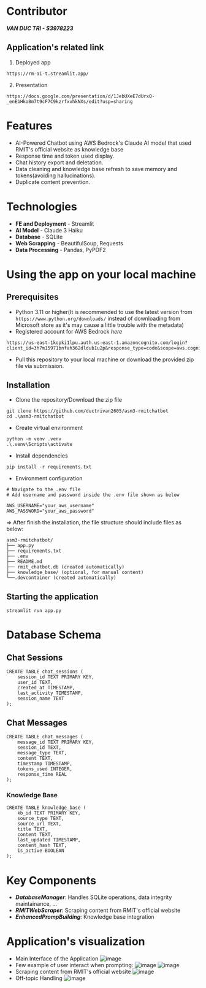 # Contributor
***VAN DUC TRI - S3978223***
## Application's related link
1. Deployed app
```
https://rm-ai-t.streamlit.app/
```
2. Presentation
```
https://docs.google.com/presentation/d/1JebUXeE7dUrxQ-_enEbHko8m7t9cF7C9kzrfxvhkNXs/edit?usp=sharing
```
# Features
- AI-Powered Chatbot using AWS Bedrock's Claude AI model that used RMIT's official website as knowledge base
- Response time and token used display.
- Chat history export and deletation.
- Data cleaning and knowledge base refresh to save memory and tokens(avoiding hallucinations).
- Duplicate content prevention.
# Technologies
- **FE and Deployment** - Streamlit
- **AI Model** - Claude 3 Haiku
- **Database** - SQLite
- **Web Scrapping** - BeautifulSoup, Requests
- **Data Processing** - Pandas, PyPDF2
# Using the app on your local machine
## Prerequisites
- Python 3.11 or higher(It is recommended to use the latest version from `https://www.python.org/downloads/` instead of downloading from Microsoft store as it's may cause a little trouble with the metadata)
- Registered account for AWS Bedrock *here*
```
https://us-east-1kopki1lpu.auth.us-east-1.amazoncognito.com/login?client_id=3h7m15971bnfah362dldub1u2p&response_type=code&scope=aws.cognito.signin.user.admin+email+openid&redirect_uri=https%3A%2F%2Fd84l1y8p4kdic.cloudfront.net
```
- Pull this repository to your local machine or download the provided zip file via submission.
## Installation
- Clone the repository/Download the zip file
```
git clone https://github.com/ductrivan2605/asm3-rmitchatbot
cd .\asm3-rmitchatbot
```
- Create virtual environment
```
python -m venv .venv
.\.venv\Scripts\activate
```
- Install dependencies
```
pip install -r requirements.txt
```
- Environment configuration
```
# Navigate to the .env file
# Add username and password inside the .env file shown as below

AWS_USERNAME="your_aws_username"
AWS_PASSWORD="your_aws_password"
```
=> After finish the installation, the file structure should include files as below:
```
asm3-rmitchatbot/
├── app.py
├── requirements.txt
├── .env
├── README.md
├── rmit_chatbot.db (created automatically)
├── knowledge_base/ (optional, for manual content)
└──.devcontainer (created automatically)
```
## Starting the application
```
streamlit run app.py
```
# Database Schema
## Chat Sessions
```
CREATE TABLE chat_sessions (
    session_id TEXT PRIMARY KEY,
    user_id TEXT,
    created_at TIMESTAMP,
    last_activity TIMESTAMP,
    session_name TEXT
);
```
## Chat Messages
```
CREATE TABLE chat_messages (
    message_id TEXT PRIMARY KEY,
    session_id TEXT,
    message_type TEXT,
    content TEXT,
    timestamp TIMESTAMP,
    tokens_used INTEGER,
    response_time REAL
);
```
### Knowledge Base
```
CREATE TABLE knowledge_base (
    kb_id TEXT PRIMARY KEY,
    source_type TEXT,
    source_url TEXT,
    title TEXT,
    content TEXT,
    last_updated TIMESTAMP,
    content_hash TEXT,
    is_active BOOLEAN
);
```
# Key Components
- ***DatabaseManager***: Handles SQLite operations, data integrity maintainance, ...
- ***RMITWebScraper***: Scraping content from RMIT's official website
- ***EnhancedPrompBuilding***: Knowledge base integration 
# Application's visualization
- Main Interface of the Application
![image](https://github.com/user-attachments/assets/67e56407-3b15-44bf-8944-6ef1b98e8e0a)
- Few example of user interact when prompting:
![image](https://github.com/user-attachments/assets/e96d5da9-9ca7-450c-b942-29adb6930254)
![image](https://github.com/user-attachments/assets/0cc950f0-741b-422a-b28a-54697c754b1f)
- Scraping content from RMIT's official website
![image](https://github.com/user-attachments/assets/c50a5e87-9b54-4e79-96a2-2b60a8d9426f)
- Off-topic Handling
![image](https://github.com/user-attachments/assets/98e6ebf8-852f-41e6-abd8-27b11f58c0ee)



